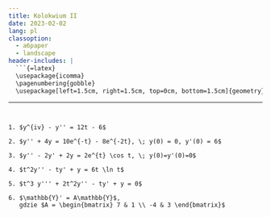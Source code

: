 ```yaml
---
title: Kolokwium II
date: 2023-02-02
lang: pl
classoption:
  - a6paper
  - landscape
header-includes: |
  ```{=latex}
  \usepackage{icomma}
  \pagenumbering{gobble}
  \usepackage[left=1.5cm, right=1.5cm, top=0cm, bottom=1.5cm]{geometry}
  ```
---
```


1. $y^{iv} - y'' = 12t - 6$

2. $y'' + 4y = 10e^{-t} - 8e^{-2t}, \; y(0) = 0, y'(0) = 6$

3. $y'' - 2y' + 2y = 2e^{t} \cos t, \; y(0)=y'(0)=0$

4. $t^2y'' - ty' + y = 6t \ln t$

5. $t^3 y''' + 2t^2y'' - ty' + y = 0$

6. $\mathbb{Y}' = A\mathbb{Y}$,
   gdzie $A = \begin{bmatrix} 7 & 1 \\ -4 & 3 \end{bmatrix}$
